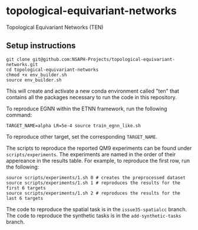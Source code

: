 # topological-equivariant-networks
Topological Equivariant Networks (TEN)

## Setup instructions
```
git clone git@github.com:NSAPH-Projects/topological-equivariant-networks.git
cd topological-equivariant-networks
chmod +x env_builder.sh
source env_builder.sh
```
This will create and activate a new conda environment called "ten" that contains all the packages necessary to run the code in this repository.

To reproduce EGNN within the ETNN framework, run the following command:

```
TARGET_NAME=alpha LR=5e-4 source train_egnn_like.sh
```

To reproduce other target, set the corresponding `TARGET_NAME`.

The scripts to reproduce the reported QM9 experiments can be found under `scripts/experiments`. The experiments are named in the order of their appereance in the results table. For example, to reproduce the first row, run the following:

```
source scripts/experiments/1.sh 0 # creates the preprocessed dataset
source scripts/experiments/1.sh 1 # reproduces the results for the first 6 targets
source scripts/experiments/1.sh 2 # reproduces the results for the last 6 targets
```

The code to reproduce the spatial task is in the `issue35-spatialcc` branch. The code to reproduce the synthetic tasks is in the `add-synthetic-tasks` branch.
